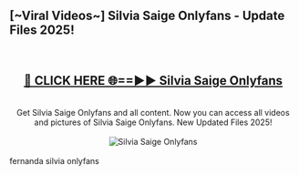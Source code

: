 <h2>[~Viral Videos~] Silvia Saige Onlyfans - Update Files 2025!</h2>
<br>
<div align="center">
<h2><a href="https://betterlinks.top/A2PfLJ" rel="nofollow">🔴 CLICK HERE 🌐==►► Silvia Saige Onlyfans</a></h2>
<br>
Get Silvia Saige Onlyfans and all content. Now you can access all videos and pictures of Silvia Saige Onlyfans. New Updated Files 2025!
<br>
<br>
<a href="https://betterlinks.top/A2PfLJ" rel="nofollow" data-target="animated-image.originalLink"><img src="https://i.ibb.co.com/WyWwxjT/player-gif2.gif" alt="Silvia Saige Onlyfans" style="max-width: 100%; display: inline-block;" data-target="animated-image.originalImage"></a>
</div>
<br>
fernanda silvia onlyfans